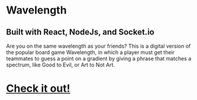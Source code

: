 # Wavelength

## Built with React, NodeJs, and Socket.io


Are you on the same wavelength as your friends? This is a digital version of the popular board game Wavelength, in which a player must get their teammates to guess a point on a gradient by giving a phrase that matches a spectrum, like Good to Evil, or Art to Not Art.

# [Check it out!](http://wavelength.trevorflanigan.com)
